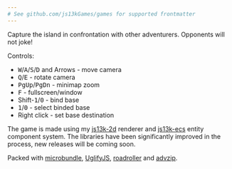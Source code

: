 ```yaml
---
# See github.com/js13kGames/games for supported frontmatter
---
```

Capture the island in confrontation with other adventurers. Opponents will not joke!

Controls:

- <kbd>W</kbd>/<kbd>A</kbd>/<kbd>S</kbd>/<kbd>D</kbd> and Arrows - move camera
- <kbd>Q</kbd>/<kbd>E</kbd> - rotate camera
- <kbd>PgUp</kbd>/<kbd>PgDn</kbd> - minimap zoom
- <kbd>F</kbd> - fullscreen/window
- Shift-<kbd>1</kbd>/<kbd>0</kbd> - bind base
- <kbd>1</kbd>/<kbd>0</kbd> - select binded base
- Right click - set base destination

The game is made using my [js13k-2d](//github.com/kutuluk/js13k-2d) renderer and [js13k-ecs](//github.com/kutuluk/js13k-ecs) entity component system. The libraries have been significantly improved in the process, new releases will be coming soon.

Packed with [microbundle](//github.com/developit/microbundle), [UglifyJS](//github.com/mishoo/UglifyJS), [roadroller](//github.com/lifthrasiir/roadroller) and [advzip](//github.com/amadvance/advancecomp).
